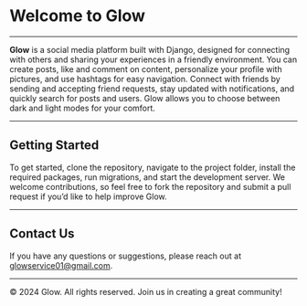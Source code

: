 <h1>Welcome to Glow</h1>

<hr>

<p><strong>Glow</strong> is a social media platform built with Django, designed for connecting with others and sharing your experiences in a friendly environment. You can create posts, like and comment on content, personalize your profile with pictures, and use hashtags for easy navigation. Connect with friends by sending and accepting friend requests, stay updated with notifications, and quickly search for posts and users. Glow allows you to choose between dark and light modes for your comfort.</p>

<hr>

<h2>Getting Started</h2>

<p>To get started, clone the repository, navigate to the project folder, install the required packages, run migrations, and start the development server. We welcome contributions, so feel free to fork the repository and submit a pull request if you’d like to help improve Glow.</p>

<hr>

<h2>Contact Us</h2>

<p>If you have any questions or suggestions, please reach out at <a href="mailto:glowservice01@gmail.com">glowservice01@gmail.com</a>.</p>

<hr>

<p>© 2024 Glow. All rights reserved. Join us in creating a great community!</p>
